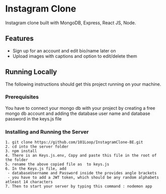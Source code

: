 # Instagram Clone

Instagram clone built with MongoDB, Express, React JS, Node.

## Features

- Sign up for an account and edit bio/name later on
- Upload images with captions and option to edit/delete them

## Running Locally

The following instructions should get this project running on your machine.

### Prerequisites

You have to connect your mongo db with your project by creating a free mongo db
account and adding the database user name and database password in the keys.js
file

### Installing and Running the Server

```
1. git clone https://github.com/101Loop/InstagramClone-BE.git
2. cd into the server folder
3. npm install
4. There is an Keys.js.env, Copy and paste this file in the root of the folder
5. rename the above copied file as  to keys.js
6. In the Keys.js file, add
 - databaseUsername and Password inside the provides angle brackets
 - you have to add a JWT token, which should be any random alphabets atleast 14 characters
7. Then to start your server by typing this command : nodemon app


```
